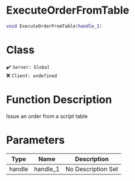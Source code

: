 # ExecuteOrderFromTable
```lua
void ExecuteOrderFromTable(handle_1)
```
# Class
✔️ `Server: Global`  
❌ `Client: undefined`  

# Function Description
Issue an order from a script table
# Parameters
Type|Name|Description
--|--|--
handle|handle_1|No Description Set
